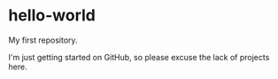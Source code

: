 # hello-world
My first repository.

I'm just getting started on GitHub, so please excuse the lack of projects here.

